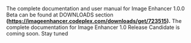 The complete documentation and user manual for Image Enhancer 1.0.0 Beta can be found at DOWNLOADS section **(https://imageenhancer.codeplex.com/downloads/get/723515).** The complete documentation for Image Enhancer 1.0 Release Candidate is coming soon. Stay tuned  